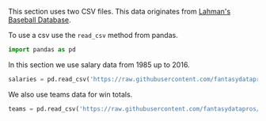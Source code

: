 This section uses two CSV files. This data originates from [Lahman's Baseball Database](https://www.seanlahman.com/baseball-archive/statistics/).

To use a csv use the `read_csv` method from pandas.
```python
import pandas as pd
```

In this section we use salary data from 1985 up to 2016.
```python
salaries = pd.read_csv('https://raw.githubusercontent.com/fantasydatapros/LearnPythonWithBaseball/main/2021/08-Analyzing%20MLB%20Salary%20Data/Salaries.csv')
```

We also use teams data for win totals.
```python
teams = pd.read_csv('https://raw.githubusercontent.com/fantasydatapros/LearnPythonWithBaseball/main/2021/08-Analyzing%20MLB%20Salary%20Data/Teams.csv')
```

